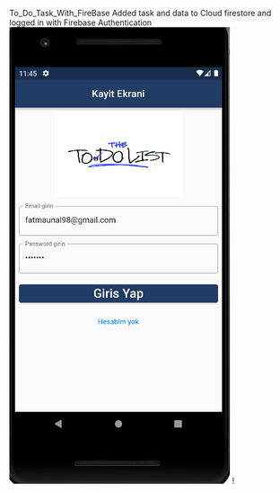 
To_Do_Task_With_FireBase
Added task and data to Cloud firestore and logged in with Firebase Authentication
![Screenshot1](https://github.com/ftmpls/ToDo-Task-With-FireBase/blob/e0bb204a13e5302612137798aaeeb6c61e6d6248/todoss/giris.PNG) !
